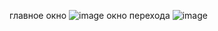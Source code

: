 главное окно 
![image](https://user-images.githubusercontent.com/70889713/207046256-f57cd085-082e-44a3-baec-5ce4d043ddd7.png)
окно перехода
![image](https://user-images.githubusercontent.com/70889713/207046337-2dca39c8-30d4-4b4e-8da0-2cb73c011149.png)

